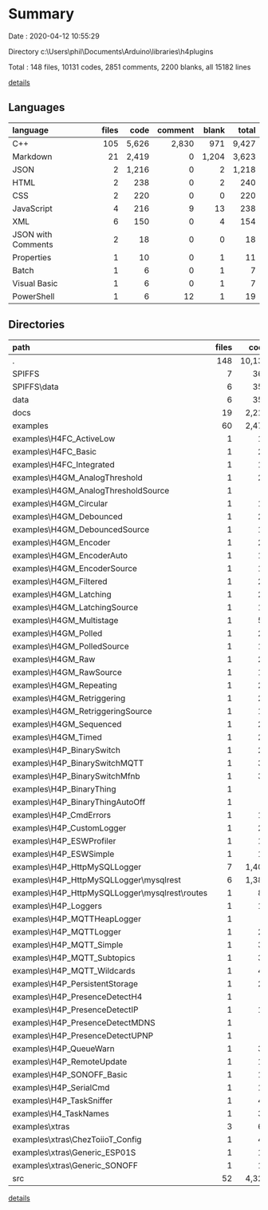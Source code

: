 # Summary

Date : 2020-04-12 10:55:29

Directory c:\Users\phil\Documents\Arduino\libraries\h4plugins

Total : 148 files,  10131 codes, 2851 comments, 2200 blanks, all 15182 lines

[details](details.md)

## Languages
| language | files | code | comment | blank | total |
| :--- | ---: | ---: | ---: | ---: | ---: |
| C++ | 105 | 5,626 | 2,830 | 971 | 9,427 |
| Markdown | 21 | 2,419 | 0 | 1,204 | 3,623 |
| JSON | 2 | 1,216 | 0 | 2 | 1,218 |
| HTML | 2 | 238 | 0 | 2 | 240 |
| CSS | 2 | 220 | 0 | 0 | 220 |
| JavaScript | 4 | 216 | 9 | 13 | 238 |
| XML | 6 | 150 | 0 | 4 | 154 |
| JSON with Comments | 2 | 18 | 0 | 0 | 18 |
| Properties | 1 | 10 | 0 | 1 | 11 |
| Batch | 1 | 6 | 0 | 1 | 7 |
| Visual Basic | 1 | 6 | 0 | 1 | 7 |
| PowerShell | 1 | 6 | 12 | 1 | 19 |

## Directories
| path | files | code | comment | blank | total |
| :--- | ---: | ---: | ---: | ---: | ---: |
| . | 148 | 10,131 | 2,851 | 2,200 | 15,182 |
| SPIFFS | 7 | 364 | 2 | 5 | 371 |
| SPIFFS\data | 6 | 358 | 2 | 4 | 364 |
| data | 6 | 358 | 2 | 4 | 364 |
| docs | 19 | 2,215 | 0 | 1,111 | 3,326 |
| examples | 60 | 2,479 | 1,081 | 294 | 3,854 |
| examples\H4FC_ActiveLow | 1 | 12 | 7 | 3 | 22 |
| examples\H4FC_Basic | 1 | 20 | 5 | 5 | 30 |
| examples\H4FC_Integrated | 1 | 13 | 8 | 4 | 25 |
| examples\H4GM_AnalogThreshold | 1 | 22 | 37 | 7 | 66 |
| examples\H4GM_AnalogThresholdSource | 1 | 9 | 1 | 4 | 14 |
| examples\H4GM_Circular | 1 | 19 | 42 | 5 | 66 |
| examples\H4GM_Debounced | 1 | 20 | 40 | 5 | 65 |
| examples\H4GM_DebouncedSource | 1 | 18 | 41 | 4 | 63 |
| examples\H4GM_Encoder | 1 | 21 | 38 | 3 | 62 |
| examples\H4GM_EncoderAuto | 1 | 19 | 61 | 4 | 84 |
| examples\H4GM_EncoderSource | 1 | 18 | 40 | 3 | 61 |
| examples\H4GM_Filtered | 1 | 21 | 34 | 6 | 61 |
| examples\H4GM_Latching | 1 | 20 | 39 | 6 | 65 |
| examples\H4GM_LatchingSource | 1 | 18 | 48 | 4 | 70 |
| examples\H4GM_Multistage | 1 | 51 | 45 | 6 | 102 |
| examples\H4GM_Polled | 1 | 20 | 37 | 7 | 64 |
| examples\H4GM_PolledSource | 1 | 18 | 40 | 5 | 63 |
| examples\H4GM_Raw | 1 | 22 | 36 | 5 | 63 |
| examples\H4GM_RawSource | 1 | 17 | 34 | 2 | 53 |
| examples\H4GM_Repeating | 1 | 29 | 41 | 6 | 76 |
| examples\H4GM_Retriggering | 1 | 23 | 38 | 6 | 67 |
| examples\H4GM_RetriggeringSource | 1 | 18 | 39 | 6 | 63 |
| examples\H4GM_Sequenced | 1 | 21 | 41 | 5 | 67 |
| examples\H4GM_Timed | 1 | 25 | 38 | 6 | 69 |
| examples\H4P_BinarySwitch | 1 | 21 | 9 | 4 | 34 |
| examples\H4P_BinarySwitchMQTT | 1 | 34 | 16 | 6 | 56 |
| examples\H4P_BinarySwitchMfnb | 1 | 30 | 11 | 4 | 45 |
| examples\H4P_BinaryThing | 1 | 6 | 9 | 5 | 20 |
| examples\H4P_BinaryThingAutoOff | 1 | 8 | 1 | 7 | 16 |
| examples\H4P_CmdErrors | 1 | 15 | 13 | 7 | 35 |
| examples\H4P_CustomLogger | 1 | 20 | 1 | 7 | 28 |
| examples\H4P_ESWProfiler | 1 | 19 | 1 | 7 | 27 |
| examples\H4P_ESWSimple | 1 | 18 | 2 | 7 | 27 |
| examples\H4P_HttpMySQLLogger | 7 | 1,400 | 5 | 38 | 1,443 |
| examples\H4P_HttpMySQLLogger\mysqlrest | 6 | 1,389 | 5 | 34 | 1,428 |
| examples\H4P_HttpMySQLLogger\mysqlrest\routes | 1 | 89 | 1 | 7 | 97 |
| examples\H4P_Loggers | 1 | 10 | 0 | 3 | 13 |
| examples\H4P_MQTTHeapLogger | 1 | 7 | 0 | 3 | 10 |
| examples\H4P_MQTTLogger | 1 | 21 | 0 | 6 | 27 |
| examples\H4P_MQTT_Simple | 1 | 31 | 14 | 8 | 53 |
| examples\H4P_MQTT_Subtopics | 1 | 37 | 19 | 7 | 63 |
| examples\H4P_MQTT_Wildcards | 1 | 40 | 39 | 5 | 84 |
| examples\H4P_PersistentStorage | 1 | 23 | 0 | 5 | 28 |
| examples\H4P_PresenceDetectH4 | 1 | 7 | 0 | 3 | 10 |
| examples\H4P_PresenceDetectIP | 1 | 11 | 0 | 7 | 18 |
| examples\H4P_PresenceDetectMDNS | 1 | 8 | 0 | 3 | 11 |
| examples\H4P_PresenceDetectUPNP | 1 | 7 | 1 | 4 | 12 |
| examples\H4P_QueueWarn | 1 | 33 | 13 | 8 | 54 |
| examples\H4P_RemoteUpdate | 1 | 11 | 9 | 0 | 20 |
| examples\H4P_SONOFF_Basic | 1 | 10 | 14 | 2 | 26 |
| examples\H4P_SerialCmd | 1 | 13 | 13 | 4 | 30 |
| examples\H4P_TaskSniffer | 1 | 42 | 31 | 6 | 79 |
| examples\H4_TaskNames | 1 | 35 | 20 | 5 | 60 |
| examples\xtras | 3 | 68 | 10 | 6 | 84 |
| examples\xtras\ChezToiioT_Config | 1 | 47 | 1 | 5 | 53 |
| examples\xtras\Generic_ESP01S | 1 | 10 | 0 | 1 | 11 |
| examples\xtras\Generic_SONOFF | 1 | 11 | 9 | 0 | 20 |
| src | 52 | 4,320 | 1,746 | 691 | 6,757 |

[details](details.md)